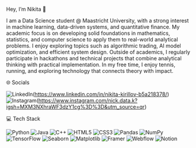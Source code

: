 Hey, I’m Nikita 👋


I am a Data Science student @ Maastricht University, with a strong interest in machine learning, data-driven systems, and quantitative finance. My academic focus is on developing solid foundations in mathematics, statistics, and computer science to apply them to real-world analytical problems.
I enjoy exploring topics such as algorithmic trading, AI model optimization, and efficient system design. Outside of academics, I regularly participate in hackathons and technical projects that combine analytical thinking with practical implementation.
In my free time, I enjoy tennis, running, and exploring technology that connects theory with impact.



🌐 Socials

![LinkedIn](https://img.shields.io/badge/LinkedIn-0077B5.svg?logo=linkedin&logoColor=white)(https://www.linkedin.com/in/nikita-kirillov-b5a218378/)
![Instagram](https://img.shields.io/badge/Instagram-E4405F.svg?style=for-the-badge&logo=instagram&logoColor=white)(https://www.instagram.com/nick.data.k?igsh=MXM3NXhraWF3dzY1cg%3D%3D&utm_source=qr)



💻 Tech Stack  

![Python](https://img.shields.io/badge/Python-3670A0?style=for-the-badge&logo=python&logoColor=ffdd54)
![Java](https://img.shields.io/badge/Java-ED8B00?style=for-the-badge&logo=openjdk&logoColor=white)
![C++](https://img.shields.io/badge/C++-00599C?style=for-the-badge&logo=cplusplus&logoColor=white)
![HTML5](https://img.shields.io/badge/HTML5-E34F26?style=for-the-badge&logo=html5&logoColor=white)
![CSS3](https://img.shields.io/badge/CSS3-1572B6?style=for-the-badge&logo=css3&logoColor=white)
![Pandas](https://img.shields.io/badge/Pandas-150458?style=for-the-badge&logo=pandas&logoColor=white)
![NumPy](https://img.shields.io/badge/NumPy-013243?style=for-the-badge&logo=numpy&logoColor=white)
![TensorFlow](https://img.shields.io/badge/TensorFlow-FF6F00?style=for-the-badge&logo=tensorflow&logoColor=white)
![Seaborn](https://img.shields.io/badge/Seaborn-3776AB?style=for-the-badge&logo=python&logoColor=white)
![Matplotlib](https://img.shields.io/badge/Matplotlib-013243?style=for-the-badge&logo=plotly&logoColor=white)
![Framer](https://img.shields.io/badge/Framer-0055FF?style=for-the-badge&logo=framer&logoColor=white)
![Webflow](https://img.shields.io/badge/Webflow-146EF5?style=for-the-badge&logo=webflow&logoColor=white)
![Notion](https://img.shields.io/badge/Notion-000000?style=for-the-badge&logo=notion&logoColor=white)

